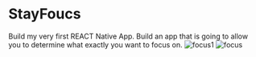 # StayFoucs
Build my very first REACT Native App.
Build an app that is going to allow you to determine what exactly you want to focus on.
![focus1](https://user-images.githubusercontent.com/43754676/150916512-c85889e4-471d-43ba-863d-818ee9769956.png)
![focus](https://user-images.githubusercontent.com/43754676/150916496-985cabfa-f6ad-4e02-b4ff-ed5cc4a1e036.png)

